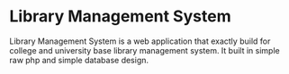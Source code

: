 # Library Management System
Library Management System is a web application that exactly build for college and university base library management system. It built in simple raw php and simple database design.
